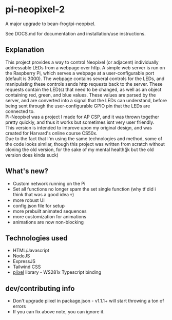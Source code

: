 # pi-neopixel-2
A major upgrade to bean-frog/pi-neopixel.

See DOCS.md for documentation and installation/use instructions.

## Explanation
This project provides a way to control Neopixel (or adjacent) individually addressable LEDs from a webpage over http. 
A simple web server is run on the Raspberry Pi, which serves a webpage at a user-configurable port (default is 3000). The webpage contains several controls for the LEDs, and manipulating these controls sends http requests back to the server. These requests contain the LED(s) that need to be changed, as well as an object containing red, green, and blue values. These values are parsed by the server, and are converted into a signal that the LEDs can understand, before being sent through the user-configurable GPIO pin that the LEDs are connected to.
<br>
Pi-Neopixel was a project I made for AP CSP, and it was thrown together pretty quickly, and thus it works but sometimes isnt very user friendly. <br>
This version is intended to improve upon my original design, and was created for Harvard's online course CS50x. <br>
Due to the fact that I'm using the same technologies and method, some of the code looks similar, though this project was written from scratch without cloning the old version, for the sake of my mental health(jk but the old version does kinda suck) <br>

## What's new?
- Custom network running on the Pi
- Set all functions no longer spam the set single function (why tf did i think that was a good idea :skull:)
- more robust UI
- config.json file for setup
- more prebuilt animated sequences
- more customization for animations
- animations are now non-blocking

## Technologies used
- HTML/Javascript
- NodeJS
- ExpressJS
- Tailwind CSS
- [piixel](https://github.com/bjoerge/piixel) library - WS281x Typescript binding

## dev/contributing info
- Don't upgrade piixel in package.json - v1.1.1+ will start throwing a ton of errors
- If you can fix above note, you can ignore it.

